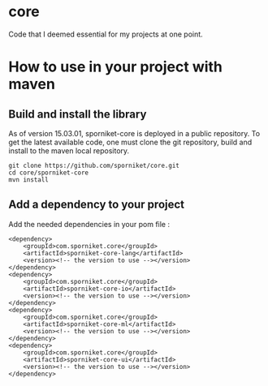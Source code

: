 # core
Code that I deemed essential for my projects at one point.

# How to use in your project with maven

## Build and install the library
As of version 15.03.01, sporniket-core is deployed in a public repository. To get the latest available code, one must clone the git repository, build and install to the maven local repository.

```
git clone https://github.com/sporniket/core.git
cd core/sporniket-core
mvn install
```

## Add a dependency to your project
Add the needed dependencies in your pom file :

```
<dependency>
	<groupId>com.sporniket.core</groupId>
	<artifactId>sporniket-core-lang</artifactId>
	<version><!-- the version to use --></version>
</dependency>
<dependency>
	<groupId>com.sporniket.core</groupId>
	<artifactId>sporniket-core-io</artifactId>
	<version><!-- the version to use --></version>
</dependency>
<dependency>
	<groupId>com.sporniket.core</groupId>
	<artifactId>sporniket-core-ml</artifactId>
	<version><!-- the version to use --></version>
</dependency>
<dependency>
	<groupId>com.sporniket.core</groupId>
	<artifactId>sporniket-core-ui</artifactId>
	<version><!-- the version to use --></version>
</dependency>
```
